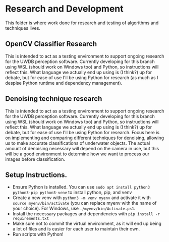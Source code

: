 # Research and Development

This folder is where work done for research and testing of algorithms and techniques lives.

## OpenCV Classifier Research

This is intended to act as a testing environment to support ongoing research for the UWDB perception software. Currently developing for this branch using WSL (should work on Windows too) and Python, so instructions will reflect this. What language we actually end up using is (I think?) up for debate, but for ease of use I'll be using Python for research (as much as I despise Python runtime and dependency management).

## Denoising technique research

This is intended to act as a testing environment to support ongoing research for the UWDB perception software. Currently developing for this branch using WSL (should work on Windows too) and Python, so instructions will reflect this. What language we actually end up using is (I think?) up for debate, but for ease of use I'll be using Python for research. Focus here is on implementing and comparing different techniques for denoising, allowing us to make accurate classifications of underwater objects. The actual amount of denoising necessary will depend on the camera in use, but this will be a good environment to determine how we want to process our images before classification.

## Setup Instructions.

- Ensure Python is installed. You can use `sudo apt install python3 python3-pip python3-venv` to install python, pip, and venv
- Create a new venv with `python3 -m venv myenv` and activate it with `source myenv/bin/activate` (you can replace myenv with the name of your choice). For Windows, use `./myenv/bin/Activate.ps1`.
- Install the necessary packages and dependencies with `pip install -r requirements.txt`
- Make sure not to commit the virtual environment, as it will end up being a lot of files and is easier for each user to maintain their own.
- Run scripts with Python!